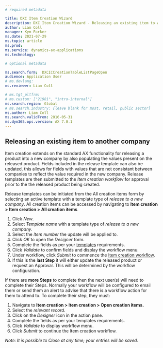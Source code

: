 ```yaml
---
# required metadata

title: DXC Item Creation Wizard
description: DXC Item Creation Wizard - Releasing an existing item to another company
author: Liam Coll
manager: Kym Parker
ms.date: 2021-07-29
ms.topic: article
ms.prod: 
ms.service: dynamics-ax-applications
ms.technology: 

# optional metadata

ms.search.form:  DXCICCreationTableListPageOpen 
audience: Application User
# ms.devlang: 
ms.reviewer: Liam Coll

# ms.tgt_pltfrm: 
# ms.custom: ["21901", "intro-internal"]
ms.search.region: Global
# ms.search.industry: [leave blank for most, retail, public sector]
ms.author: Liam Coll
ms.search.validFrom: 2016-05-31
ms.dyn365.ops.version: AX 7.0.1
---
```


## Releasing an existing item to another company

Item creation extends on the standard AX functionality for releasing a product into a new company by also populating the values present on the released product. Fields included in the release template can also be updated, this allows for fields with values that are not consistant between companies to reflect the value required in the new company. Release templates are then submitted to the *Item creation workflow* for approval prior to the the released product being created. 

Release templates can be initiated from the All creation items form by selecting an active template with a template type of *release to a new company*. All creation items can be accessed by navigating to **Item creation > Item creation > All creation items**.

1.	Click *New*.
2.	Select *Template name* with a template type of *release to a new company*.
3.	Select the *Item number* the update will be applied to.
3.	Click *OK* to open the *Designer* form.
4.	Complete the fields as per your [templates](Item-creation-templates) requirements.
5.	Click *Validate* to confirm fields and display the workflow menu.
6.	Under workflow, click *Submit* to commence the [Item creation workflow](Item-creation-workflows).       
7.	If this is the **last Step**  it will either update the released product or request an Approval. This will be determined by the workflow configuration.

If there are **more Steps**  to complete then the next user(s) will need to complete their Steps.  Normally your workflow will be configured to email them or send them an alert to advise that there is a workflow action for them to attend to.  To complete their step, they must: 

1.	Navigate to **Item creation > Item creation > Open creation items.** 
2.	Select the *relevant record.* 
3.	Click on the *Designer*  icon in the action pane. 
4.	Complete the fields as per your templates requirements.
5.	Click *Validate* to display workflow menu.
6.	Click *Submit* to continue the Item creation workflow.

*Note: It is possible to Close at any time; your entries will be saved.*
